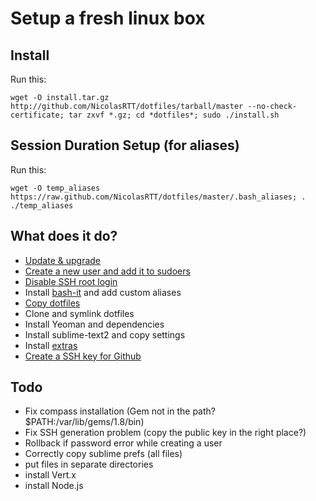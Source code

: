 # Setup a fresh linux box

## Install
Run this:

    wget -O install.tar.gz http://github.com/NicolasRTT/dotfiles/tarball/master --no-check-certificate; tar zxvf *.gz; cd *dotfiles*; sudo ./install.sh

## Session Duration Setup (for aliases)
Run this:

    wget -O temp_aliases https://raw.github.com/NicolasRTT/dotfiles/master/.bash_aliases; . ./temp_aliases

## What does it do?
- [Update & upgrade](https://github.com/NicolasRTT/dotfiles/blob/master/install.sh#L209-215)
- [Create a new user and add it to sudoers](https://github.com/NicolasRTT/dotfiles/blob/master/install.sh#L231-240)
- [Disable SSH root login](https://github.com/NicolasRTT/dotfiles/blob/master/install.sh#L243-247)
- Install [bash-it](https://github.com/revans/bash-it) and add custom aliases
- [Copy dotfiles](https://github.com/NicolasRTT/dotfiles/blob/master/install.sh#L250-263)
- Clone and symlink dotfiles
- Install Yeoman and dependencies
- Install sublime-text2 and copy settings
- Install [extras](https://github.com/NicolasRTT/dotfiles/blob/master/extra) 
- [Create a SSH key for Github](https://github.com/NicolasRTT/dotfiles/blob/master/install.sh#L114-143)


## Todo
- Fix compass installation (Gem not in the path? $PATH:/var/lib/gems/1.8/bin)
- Fix SSH generation problem (copy the public key in the right place?)
- Rollback if password error while creating a user
- Correctly copy sublime prefs (all files)
- put files in separate directories
- install Vert.x
- install Node.js
